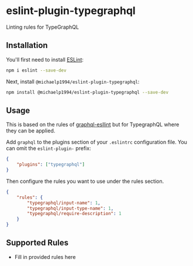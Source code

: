 # eslint-plugin-typegraphql

Linting rules for TypeGraphQL

## Installation

You'll first need to install [ESLint](https://eslint.org/):

```sh
npm i eslint --save-dev
```

Next, install `@michaelp1994/eslint-plugin-typegraphql`:

```sh
npm install @michaelp1994/eslint-plugin-typegraphql --save-dev
```

## Usage

This is based on the rules of [graphql-esllint](https://github.com/B2o5T/graphql-eslint) but for TypegraphQL where they can be applied.

Add `graphql` to the plugins section of your `.eslintrc` configuration file. You can omit the `eslint-plugin-` prefix:

```json
{
    "plugins": ["typegraphql"]
}
```

Then configure the rules you want to use under the rules section.

```json
{
    "rules": {
        "typegraphql/input-name": 1,
        "typegraphql/input-type-name": 1,
        "typegraphql/require-description": 1
    }
}
```

## Supported Rules

-   Fill in provided rules here
